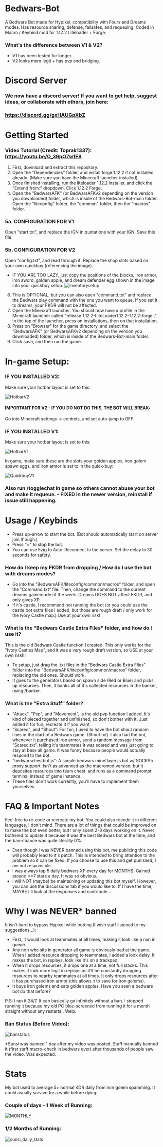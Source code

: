 # Bedwars-Bot
A Bedwars Bot made for Hypixel, compatibility with Fours and Dreams modes. Has resource sharing, defense, failsafes, and requeuing. Coded in Macro / Keybind mod for 1.12.2 Liteloader + Forge. 

### What's the difference between V1 & V2?
- V1 has been tested for longer.
- V2 looks more legit + has pvp and bridging.

# Discord Server
### We now have a discord server! If you want to get help, suggest ideas, or collaborate with others, join here:
### https://discord.gg/gxHAUGpXbZ

# Getting Started
### Video Tutorial (Credit: Toprak1337): https://youtu.be/O_39pO7w1F8

1. First, download and extract this repository.
2. Open the "Dependencies" folder, and install forge 1.12.2 if not installed already. (Make sure you have the Minecraft launcher installed).
3. Once finished installing, run the liteloader 1.12.2 installer, and click the "Extend from:" dropdown. Click 1.12.2 Forge.
4. Open the "BedwarsAFK" (or BedwarsAFKv2 depending on the version you downloaded) folder, which is inside of the Bedwars-Bot-main folder. Open the "liteconfig" folder, the "common" folder, then the "macros" folder.

### 5a. CONFIGURATION FOR V1
Open "start.txt", and replace the IGN in quotations with your IGN. Save this file.

### 5b. CONFIGURATION FOR V2
Open "config.txt", and read through it. Replace the shop slots based on your own quickbuy (referencing the image).
- IF YOU ARE TOO LAZY, just copy the positions of the blocks, iron armor, iron sword, golden apple, and dream defender egg shown in the image into your quickbuy setup.
![inventorysetup](https://github.com/familiar/Bedwars-Bot/assets/136278435/852b8003-5717-457b-bd15-8837511a3a27)
   
6. This is OPTIONAL, but you can also open "command.txt" and replace the Bedwars play command with the one you want to queue. If you set it to dreams, your FKDR will not be affected.
7. Open the Minecraft launcher. You should now have a profile in the Minecraft launcher called "release 1.12.2-LiteLoader1.12.2-1.12.2-forge..". In the top of the launcher, press on installations, then on that installation.
8. Press on "Browser" for the game directory, and select the "BedwarsAFK" (or BedwarsAFKv2 depending on the version you downloaded) folder, which is inside of the Bedwars-Bot-main folder.
9. Click save, and then run the game.

# In-game Setup:

### IF YOU INSTALLED V2:
Make sure your hotbar layout is set to this:

![HotbarV2](https://github.com/familiar/Bedwars-Bot/assets/136278435/43f38063-12c5-4be0-9251-69f64ddae157)

#### IMPORTANT FOR V2 - IF YOU DO NOT DO THIS, THE BOT WILL BREAK:
Go into Minecraft settings -> controls, and set auto-jump to OFF.

### IF YOU INSTALLED V1:
Make sure your hotbar layout is set to this:

![HotbarV1](https://github.com/familiar/Bedwars-Bot/assets/136278435/0d550fa2-8734-4a4b-b409-8d3235456e59)

In game, make sure these are the slots your golden apples, iron golem spawn eggs, and iron armor is set to in the quick-buy:  

![QuickbuyV1](https://github.com/familiar/Bedwars-Bot/assets/136278435/a324deb5-7780-45ab-b3b3-db5c14f3563e)

### Also run /togglechat in game so others cannot abuse your bot and make it requeue. - FIXED in the newer version, reinstall if issue still happening.

# Usage / Keybinds
- Press up-arrow to start the bot. (Bot should automatically start on server join though.)
- Press "=" to stop the bot.
- You can use 5zig to Auto-Reconnect to the server. Set the delay to 30 seconds for safety.

### How do I keep my FKDR from dropping / How do I use the bot with dreams modes?
- Go into the "BedwarsAFK/liteconfig/common/macros" folder, and open the "Command.txt" file. Then, change the command to the current dreams gamemode of the week. Dreams DOES NOT affect FKDR, and only gives XP.
- If it's castle, I recommend not running the bot (or you could use the castle bot extra files I added, but those are rough draft / only work for the Ivory Castle map.) Use at your own risk!

### What is the "Bedwars Castle Extra Files" folder, and how do I use it?
This is the old Bedwars Castle function I created. This only works for the "Ivory Castles Map", and it was a very rough draft version, so USE at your own risk!!!
- To setup, just drag the .txt files in the "Bedwars Castle Extra Files" folder into the "BedwarsAFK/liteconfig/common/macros" folder, replacing the old ones. Should work.
- It goes to the generators based on spawn side (Red or Blue) and picks up resources. Then, it banks all of it's collected resources in the banker, using /banker.

### What is the "Extra Stuff" folder?  
- "Attack", "Pvp", and "Movement", is the old pvp function I added. It's kind of pieced together and unfinished, so don't bother with it. Just added it for fun, recreate it if you want.
- "Scared", and "Shout": For fun, I used to have the bot shout random lines in the start of a Bedwars game. (Shout.txt). I also had the bot, whenever it purchased iron armor, send a random message from "Scared.txt", telling it's teammates it was scared and was just going to stay at base all game. It was funny because people would actually respond to the bot.
- "bedwarschestbot.js": A simple bedwars mineflayer.js bot w/ SOCKS5 proxy support. Isn't as advanced as the macromod version, but it deposites resources into team chest, and runs as a command prompt terminal instead of game instance.
- These files don't work currently, you'll have to implement them yourselves.

# FAQ & Important Notes
Feel free to re-code or recreate my bot. You could also recode it in different languages, I don't mind. There are a lot of things that could be improved on to make the bot even better, but I only spent 2-3 days working on it. Never bothered to update it because it was the best Bedwars bot at the time, and the ban-chance was quite literally 0%.
- Even though I was NEVER banned using this bot, me publicing this code will probably lead to it's patch. This is intended to bring attention to the problem so it can be fixed. If you choose to use this and get punished, I am not responsible.
- I was always top 5 daily bedwars XP every day for MONTHS. Gained around <=7 stars a day. It was so obvious...
- I will NOT (maybe) be maintaining or updating this bot myself. However, you can use the discussions tab if you would like to. If I have the time, MAYBE i'll look at the responses and contribute...

# Why I was NEVER* banned
It isn't hard to bypass Hypixel while botting (I wish staff listened to my suggestions...):
- First, it would look at teammates at all times, making it look like a non in queue.
- Any non who sits in generator all game is obviously bad at the game. When I added resource dropping to teammates, I added a look delay. It makes the bot, in replays, look like it's on a trackpad.
- When it drops resources, it drops one at a time, not full stacks. This makes it look more legit in replays as it'll be constantly dropping resources to nearby teammates at all times. It only drops resources after it has purchased iron armor (this allows it to save for iron golems).
- It buys iron golems and eats golden apples. Have you seen a bedwars bot do that before?

P.S: I ran it 24/7. It can basically go infinitely without a ban. I stopped running it because my old PC blue-screened from running it for a month straight without any restarts.. Welp.

### Ban Status (Before Video):
![banstatus](https://github.com/familiar/Bedwars-Bot/assets/136278435/7dd0a19c-c4c3-4941-9a57-d6a659904b94)

*Sunsi was banned 1 day after my video was posted. Staff manually banned it (first staff macro-check in bedwars ever) after thousands of people saw the video. Was expected.

# Stats
My bot used to average 5+ normal KDR daily from iron golem spamming. It could usually survive for a while before dying:


### Couple of days - 1 Week of Running:
![MONTHLY](https://github.com/familiar/Bedwars-Bot/assets/136278435/fe13b261-5ed0-4e70-ae58-e41d55a8dfb4)

### 1/2 Months of Running:
![sunsi_daily_stats](https://github.com/familiar/Bedwars-Bot/assets/136278435/5045e073-0974-4bc4-916a-f8e8973b44d3)
